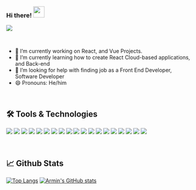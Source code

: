 ### Hi there! <img src="https://raw.githubusercontent.com/MartinHeinz/MartinHeinz/master/wave.gif" width="30px"> 
![](https://visitor-badge.laobi.icu/badge?page_id=armin20.armin20)


<br/>


<!--

**armin20/armin20** is a ✨ _special_ ✨ repository because its `README.md` (this file) appears on your GitHub profile.
Here are some ideas to get you started:
- 👯 I’m looking to collaborate on ...
- 💬 Ask me about technologie
- 📫 How to reach me: 
[![Github](https://img.shields.io/badge/GitHub-000000?style=for-the-badge&logo=GitHub&logoColor=white "Github")](https://github.com/armin20)

-->
- 🔭 I’m currently working on React, and Vue Projects.
- 🌱 I’m currently learning how to create React Cloud-based applications, and Back-end
- 🤔 I’m looking for help with finding job as a Front End Developer, Software Developer
- 😄 Pronouns: He/him


<br/>

🛠️ Tools & Technologies
---
![](https://img.shields.io/badge/React-20232A?style=for-the-badge&logo=react&logoColor=61DAFB)
![](https://img.shields.io/badge/Vue.js-35495E?style=for-the-badge&logo=vuedotjs&logoColor=4FC08D)
![](https://img.shields.io/badge/JavaScript-323330?style=for-the-badge&logo=javascript&logoColor=F7DF1E)
![](https://img.shields.io/badge/Angular-DD0031?style=for-the-badge&logo=angular&logoColor=white)
![](https://img.shields.io/badge/Node.js-339933?style=for-the-badge&logo=nodedotjs&logoColor=white)
![](https://img.shields.io/badge/PostgreSQL-316192?style=for-the-badge&logo=postgresql&logoColor=white)
![](https://img.shields.io/badge/MongoDB-4EA94B?style=for-the-badge&logo=mongodb&logoColor=white)
![](https://img.shields.io/badge/C-00599C?style=for-the-badge&logo=c&logoColor=white)
![](https://img.shields.io/badge/C%2B%2B-00599C?style=for-the-badge&logo=c%2B%2B&logoColor=white)
![](https://img.shields.io/badge/GIT-E44C30?style=for-the-badge&logo=git&logoColor=white)
![](https://img.shields.io/badge/HTML5-E34F26?style=for-the-badge&logo=html5&logoColor=white)
![](https://img.shields.io/badge/CSS3-1572B6?style=for-the-badge&logo=css3&logoColor=white)
![](https://img.shields.io/badge/Sass-CC6699?style=for-the-badge&logo=sass&logoColor=white)
![](https://img.shields.io/badge/jQuery-0769AD?style=for-the-badge&logo=jquery&logoColor=white)
![](https://img.shields.io/badge/Handlebars.js-f0772b?style=for-the-badge&logo=handlebarsdotjs&logoColor=black)
![](https://img.shields.io/badge/Bootstrap-563D7C?style=for-the-badge&logo=bootstrap&logoColor=white)
![](https://img.shields.io/badge/npm-CB3837?style=for-the-badge&logo=npm&logoColor=white)
![](https://img.shields.io/badge/.NET-563D7C?style=for-the-badge&logo=dotNET&logoColor=white)
![](https://img.shields.io/badge/Java-CB3837?style=for-the-badge&logo=java&logoColor=white)



<br/>

📈 Github Stats
---
[![Top Langs](https://github-readme-stats.vercel.app/api/top-langs/?username=armin20&theme=dark)](https://github.com/anuraghazra/github-readme-stats)
[![Armin's GitHub stats](https://github-readme-stats.vercel.app/api?username=armin20&theme=highcontrast)](https://github.com/anuraghazra/github-readme-stats)
